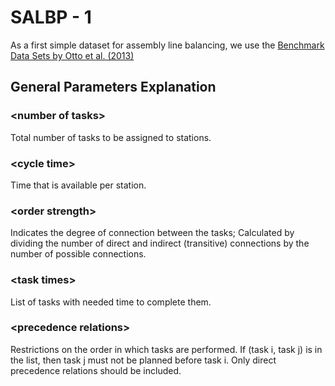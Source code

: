 # SALBP - 1
As a first simple dataset for assembly line balancing, we use the [Benchmark Data Sets by Otto et al. (2013)](https://assembly-line-balancing.de/salbp/benchmark-data-sets-2013/)


## General Parameters Explanation

### \<number of tasks>
Total number of tasks to be assigned to stations.

### \<cycle time>
Time that is available per station.

### \<order strength>
Indicates the degree of connection between the tasks; 
Calculated by dividing the number of direct and indirect (transitive) 
connections by the number of possible connections.

### \<task times>
List of tasks with needed time to complete them. 

### \<precedence relations>
Restrictions on the order in which tasks are performed. 
If (task i, task j) is in the list, then task j must not be planned before task i. 
Only direct precedence relations should be included.
